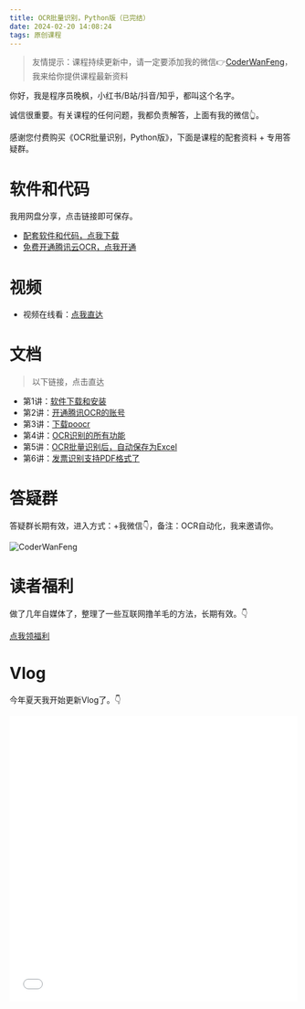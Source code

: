 ```yaml
---
title: OCR批量识别，Python版（已完结）
date: 2024-02-20 14:08:24
tags: 原创课程
---
```


> 友情提示：课程持续更新中，请一定要添加我的微信👉[CoderWanFeng](https://mp.weixin.qq.com/s/8x7c9qiAneTsDJq9JnWLgA)，我来给你提供课程最新资料


你好，我是程序员晚枫，小红书/B站/抖音/知乎，都叫这个名字。

诚信很重要。有关课程的任何问题，我都负责解答，上面有我的微信👆。

感谢您付费购买《OCR批量识别，Python版》，下面是课程的配套资料 + 专用答疑群。

# 软件和代码


我用网盘分享，点击链接即可保存。
- [配套软件和代码，点我下载](https://pan.quark.cn/s/6a293e6a4b99)
- [免费开通腾讯云OCR，点我开通](https://curl.qcloud.com/v0BcWo7t)

# 视频

- 视频在线看：[点我直达](https://www.bilibili.com/video/BV13J4m1s7L7/)

# 文档

> 以下链接，点击直达

- 第1讲：[软件下载和安装](https://www.python-office.com/course-002/5-poocr/docs/1-install_python_pycharm.html)
- 第2讲：[开通腾讯OCR的账号](https://www.python-office.com/course-002/5-poocr/docs/2-tencent_account.html)
- 第3讲：[下载poocr](https://www.python-office.com/course-002/5-poocr/docs/3-install_poocr.html)
- 第4讲：[OCR识别的所有功能](https://www.python-office.com/course-002/5-poocr/docs/4-all_ocr_func.html)
- 第5讲：[OCR批量识别后，自动保存为Excel](https://www.python-office.com/course-002/5-poocr/docs/5-ocr2excel.html)
- 第6讲：[发票识别支持PDF格式了](https://www.python-office.com/course-002/5-poocr/docs/6-pdf2excel.html)



# 答疑群

答疑群长期有效，进入方式：+我微信👇，备注：OCR自动化，我来邀请你。

![CoderWanFeng](https://python-office-1300615378.cos.ap-chongqing.myqcloud.com/qr-code.jpg)

# 读者福利

做了几年自媒体了，整理了一些互联网撸羊毛的方法，长期有效。👇

[点我领福利](http://python4office.cn/sideline-pro-list/)

# Vlog

今年夏天我开始更新Vlog了。👇

<iframe src="//player.bilibili.com/player.html?bvid=BV1mz4y177j1" scrolling="no" border="0" frameborder="no" framespacing="0" allowfullscreen="true" width=100%, height=500> </iframe>